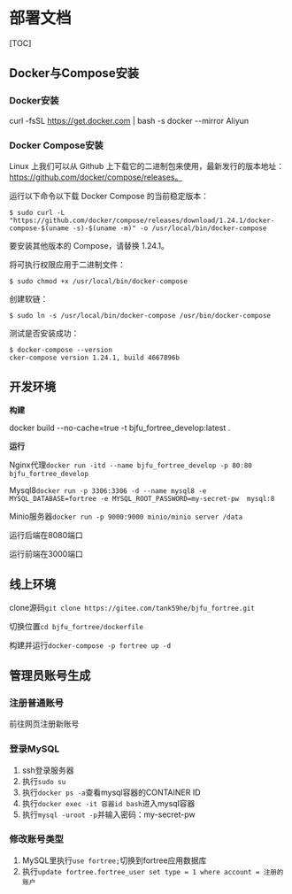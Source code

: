 # 部署文档

[TOC]

## Docker与Compose安装

### Docker安装

curl -fsSL https://get.docker.com | bash -s docker --mirror Aliyun

### Docker Compose安装

Linux 上我们可以从 Github 上下载它的二进制包来使用，最新发行的版本地址：https://github.com/docker/compose/releases。

运行以下命令以下载 Docker Compose 的当前稳定版本：

```
$ sudo curl -L "https://github.com/docker/compose/releases/download/1.24.1/docker-compose-$(uname -s)-$(uname -m)" -o /usr/local/bin/docker-compose
```

要安装其他版本的 Compose，请替换 1.24.1。

将可执行权限应用于二进制文件：

```
$ sudo chmod +x /usr/local/bin/docker-compose
```

创建软链：

```
$ sudo ln -s /usr/local/bin/docker-compose /usr/bin/docker-compose
```

测试是否安装成功：

```
$ docker-compose --version
cker-compose version 1.24.1, build 4667896b
```

## 开发环境

**构建**

docker build --no-cache=true -t bjfu_fortree_develop:latest .

**运行**

Nginx代理`docker run -itd --name bjfu_fortree_develop -p 80:80 bjfu_fortree_develop`

Mysql8`docker run -p 3306:3306 -d --name mysql8 -e MYSQL_DATABASE=fortree -e MYSQL_ROOT_PASSWORD=my-secret-pw  mysql:8`

Minio服务器`docker run -p 9000:9000 minio/minio server /data`

运行后端在8080端口

运行前端在3000端口

## 线上环境

clone源码`git clone https://gitee.com/tank59he/bjfu_fortree.git`

切换位置`cd bjfu_fortree/dockerfile`

构建并运行`docker-compose -p fortree up -d`

## 管理员账号生成

### 注册普通账号

前往网页注册新账号

### 登录MySQL

1. ssh登录服务器
2. 执行`sudo su`
3. 执行`docker ps -a`查看mysql容器的CONTAINER ID
4. 执行`docker exec -it 容器id bash`进入mysql容器
5. 执行`mysql -uroot -p`并输入密码：my-secret-pw

### 修改账号类型

1. MySQL里执行`use fortree;`切换到fortree应用数据库
2. 执行`update fortree.fortree_user set type = 1 where account = 注册的账户`

